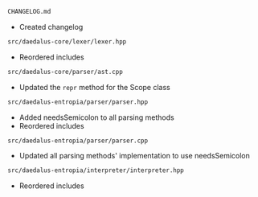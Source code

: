 ```sh
CHANGELOG.md
```

- Created changelog

```sh
src/daedalus-core/lexer/lexer.hpp
```

- Reordered includes

```sh
src/daedalus-core/parser/ast.cpp
```

- Updated the `repr` method for the Scope class

```sh
src/daedalus-entropia/parser/parser.hpp
```

- Added needsSemicolon to all parsing methods
- Reordered includes

```sh
src/daedalus-entropia/parser/parser.cpp
```

  - Updated all parsing methods' implementation to use needsSemicolon

```sh
src/daedalus-entropia/interpreter/interpreter.hpp
```

  - Reordered includes
